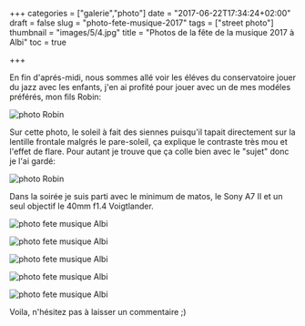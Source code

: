 +++
categories = ["galerie","photo"]
date = "2017-06-22T17:34:24+02:00"
draft = false
slug = "photo-fete-musique-2017"
tags = ["street photo"]
thumbnail = "images/5/4.jpg"
title = "Photos de la fête de la musique 2017 à Albi"
toc = true

+++


En fin d'aprés-midi, nous sommes allé voir les éléves du conservatoire jouer du jazz avec les enfants, j'en ai profité pour jouer avec un de mes modéles préférés, mon fils Robin:

![photo Robin](/images/5/1.jpg#center)

Sur cette photo, le soleil à fait des siennes puisqu'il tapait directement sur la lentille frontale malgrés le pare-soleil, ça explique le contraste très mou et l'effet de flare. Pour autant je trouve que ça colle bien avec le "sujet" donc je l'ai gardé:

![photo Robin](/images/5/2.jpg#center)

Dans la soirée je suis parti avec le minimum de matos, le Sony A7 II et un seul objectif le 40mm f1.4 Voigtlander.

![photo fete musique Albi](/images/5/3.jpg#center)

![photo fete musique Albi](/images/5/4.jpg#center)

![photo fete musique Albi](/images/5/5.jpg#center)

![photo fete musique Albi](/images/5/6.jpg#center)

![photo fete musique Albi](/images/5/7.jpg#center)

Voila, n'hésitez pas à laisser un commentaire ;)